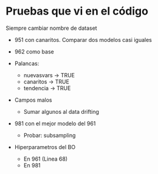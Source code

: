 # Pruebas que vi en el código


Siempre cambiar nombre de dataset

* 951 con canaritos. Comparar dos modelos casi iguales

* 962 como base

* Palancas:
    * nuevasvars -> TRUE
    * canaritos -> TRUE
    * tendencia -> TRUE

* Campos malos 
    * Sumar algunos al data drifting

* 981 con el mejor modelo del 961
    * Probar: subsampling

* Hiperparametros del BO
    * En 961 (Linea 68)
    * En 981 
